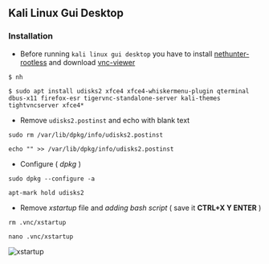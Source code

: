 ## Kali Linux Gui Desktop

### Installation

* Before running `kali linux gui desktop` you have to install [nethunter-rootless](../nethunter-rootless) and download [vnc-viewer](https://play.google.com/store/apps/details?id=com.realvnc.viewer.android)  

```
$ nh
```
```
$ sudo apt install udisks2 xfce4 xfce4-whiskermenu-plugin qterminal dbus-x11 firefox-esr tigervnc-standalone-server kali-themes tightvncserver xfce4*
```

* Remove `udisks2.postinst` and echo with blank text
```
sudo rm /var/lib/dpkg/info/udisks2.postinst
```
```
echo "" >> /var/lib/dpkg/info/udisks2.postinst
```

* Configure ( _dpkg_ )
```
sudo dpkg --configure -a
```
```
apt-mark hold udisks2
```

* Remove _xstartup_ file and _adding bash script_ ( save it __CTRL+X Y ENTER__ )
```
rm .vnc/xstartup
```
```
nano .vnc/xstartup
```

![xstartup](https://i.ibb.co/8Y2RMD7/xstartup.jpg)






